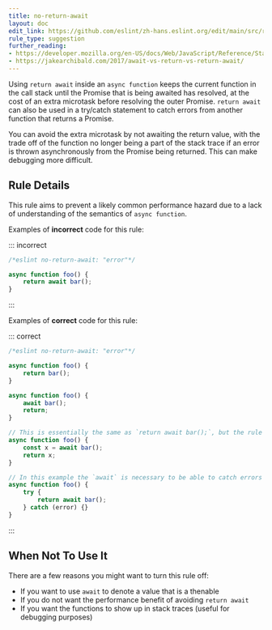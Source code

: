```yaml
---
title: no-return-await
layout: doc
edit_link: https://github.com/eslint/zh-hans.eslint.org/edit/main/src/rules/no-return-await.md
rule_type: suggestion
further_reading:
- https://developer.mozilla.org/en-US/docs/Web/JavaScript/Reference/Statements/async_function
- https://jakearchibald.com/2017/await-vs-return-vs-return-await/
---
```



Using `return await` inside an `async function` keeps the current function in the call stack until the Promise that is being awaited has resolved, at the cost of an extra microtask before resolving the outer Promise. `return await` can also be used in a try/catch statement to catch errors from another function that returns a Promise.

You can avoid the extra microtask by not awaiting the return value, with the trade off of the function no longer being a part of the stack trace if an error is thrown asynchronously from the Promise being returned. This can make debugging more difficult.

## Rule Details

This rule aims to prevent a likely common performance hazard due to a lack of understanding of the semantics of `async function`.

Examples of **incorrect** code for this rule:

::: incorrect

```js
/*eslint no-return-await: "error"*/

async function foo() {
    return await bar();
}
```

:::

Examples of **correct** code for this rule:

::: correct

```js
/*eslint no-return-await: "error"*/

async function foo() {
    return bar();
}

async function foo() {
    await bar();
    return;
}

// This is essentially the same as `return await bar();`, but the rule checks only `await` in `return` statements
async function foo() {
    const x = await bar();
    return x;
}

// In this example the `await` is necessary to be able to catch errors thrown from `bar()`
async function foo() {
    try {
        return await bar();
    } catch (error) {}
}
```

:::

## When Not To Use It

There are a few reasons you might want to turn this rule off:

* If you want to use `await` to denote a value that is a thenable
* If you do not want the performance benefit of avoiding `return await`
* If you want the functions to show up in stack traces (useful for debugging purposes)
